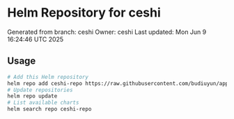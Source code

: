 # Helm Repository for ceshi
Generated from branch: ceshi
Owner: ceshi
Last updated: Mon Jun  9 16:24:46 UTC 2025

## Usage
```bash
# Add this Helm repository
helm repo add ceshi-repo https://raw.githubusercontent.com/budiuyun/appStore/helm-ceshi/
# Update repositories
helm repo update
# List available charts
helm search repo ceshi-repo
```
